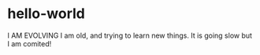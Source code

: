# hello-world
I AM EVOLVING
I am old, and trying to learn new things. It is going slow but I am comited!
